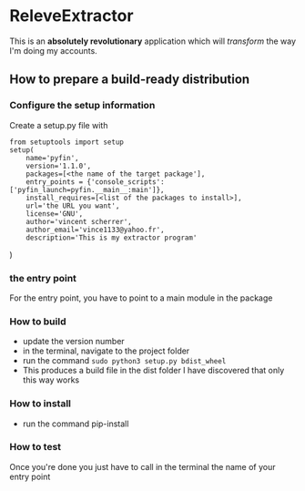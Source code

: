 # ReleveExtractor

This is an **absolutely revolutionary** application which will *transform* the way I'm doing my accounts. 

## How to prepare a build-ready distribution
### Configure the setup information
Create a setup.py file with

    from setuptools import setup
    setup(
        name='pyfin',
        version='1.1.0',
        packages=[<the name of the target package'],
        entry_points = {'console_scripts': ['pyfin_launch=pyfin.__main__:main']},
        install_requires=[<list of the packages to install>],
        url='the URL you want',
        license='GNU',
        author='vincent scherrer',
        author_email='vince1133@yahoo.fr',
        description='This is my extractor program'
)

### the entry point
For the entry point, you have to point to a main module in the package

### How to build
- update the version number
- in the terminal, navigate to the project folder
- run the command `sudo python3 setup.py bdist_wheel`
- This produces a build file in the dist folder
I have discovered that only this way works

### How to install
- run the command pip-install

### How to test
Once you're done you just have to call in the terminal the name of your entry point
